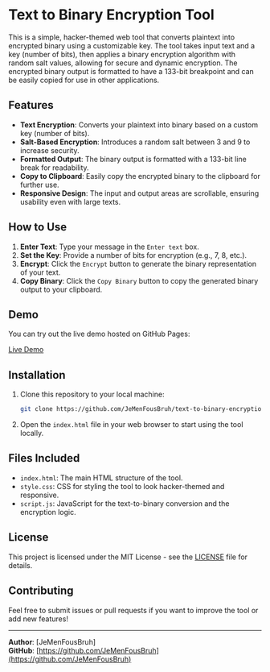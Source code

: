 # Text to Binary Encryption Tool

This is a simple, hacker-themed web tool that converts plaintext into encrypted binary using a customizable key. The tool takes input text and a key (number of bits), then applies a binary encryption algorithm with random salt values, allowing for secure and dynamic encryption. The encrypted binary output is formatted to have a 133-bit breakpoint and can be easily copied for use in other applications.

## Features

- **Text Encryption**: Converts your plaintext into binary based on a custom key (number of bits).
- **Salt-Based Encryption**: Introduces a random salt between 3 and 9 to increase security.
- **Formatted Output**: The binary output is formatted with a 133-bit line break for readability.
- **Copy to Clipboard**: Easily copy the encrypted binary to the clipboard for further use.
- **Responsive Design**: The input and output areas are scrollable, ensuring usability even with large texts.

## How to Use

1. **Enter Text**: Type your message in the `Enter text` box.
2. **Set the Key**: Provide a number of bits for encryption (e.g., 7, 8, etc.).
3. **Encrypt**: Click the `Encrypt` button to generate the binary representation of your text.
4. **Copy Binary**: Click the `Copy Binary` button to copy the generated binary output to your clipboard.

## Demo

You can try out the live demo hosted on GitHub Pages:

[Live Demo](https://JeMenFousBruh.github.io/text-to-binary-encryption)

## Installation

1. Clone this repository to your local machine:
    ```bash
    git clone https://github.com/JeMenFousBruh/text-to-binary-encryption.git
    ```

2. Open the `index.html` file in your web browser to start using the tool locally.

## Files Included

- `index.html`: The main HTML structure of the tool.
- `style.css`: CSS for styling the tool to look hacker-themed and responsive.
- `script.js`: JavaScript for the text-to-binary conversion and the encryption logic.

## License

This project is licensed under the MIT License - see the [LICENSE](LICENSE) file for details.

## Contributing

Feel free to submit issues or pull requests if you want to improve the tool or add new features!

---

**Author**: [JeMenFousBruh]  
**GitHub**: [https://github.com/JeMenFousBruh](https://github.com/JeMenFousBruh) 
